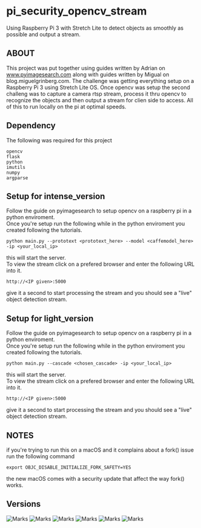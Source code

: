 # pi_security_opencv_stream
Using Raspberry Pi 3 with Stretch Lite to detect objects as smoothly as possible and output a stream.

## ABOUT

This project was put together using guides written by Adrian on www.pyimagesearch.com along with guides written by Migual on blog.miguelgrinberg.com. The challenge was getting everything setup on a Raspberry Pi 3 using Stretch Lite OS. Once opencv was setup the second challeng was to capture a camera rtsp stream, process it thru opencv to recognize the objects and then output a stream for clien side to access. All of this to run locally on the pi at optimal speeds.

## Dependency

The following was required for this project
```
opencv
flask
python
imutils
numpy
argparse
```

## Setup for intense\_version

Follow the guide on pyimagesearch to setup opencv on a raspberry pi in a python enviroment.  
Once you're setup run the following while in the python enviroment you created following the tutorials.
```
python main.py --prototext <prototext_here> --model <caffemodel_here> -ip <your_local_ip>
```
this will start the server.  
To view the stream click on a prefered browser and enter the following URL into it.
```
http://<IP given>:5000
```
give it a second to start processing the stream and you should see a "live" object detection stream.

## Setup for light\_version

Follow the guide on pyimagesearch to setup opencv on a raspberry pi in a python enviroment.  
Once you're setup run the following while in the python enviroment you created following the tutorials.
```
python main.py --cascade <chosen_cascade> -ip <your_local_ip>
```
this will start the server.  
To view the stream click on a prefered browser and enter the following URL into it.
```
http://<IP given>:5000
```
give it a second to start processing the stream and you should see a "live" object detection stream.

## NOTES

if you're trying to run this on a macOS and it complains about a fork() issue run the following command
```
export OBJC_DISABLE_INITIALIZE_FORK_SAFETY=YES
```
the new macOS comes with a security update that affect the way fork() works.

## Versions

![Marks](https://img.shields.io/badge/Raspberry%20Pi-3%20B-blue.svg)
![Marks](https://img.shields.io/badge/Raspbian-Stretch%20Lite-blue.svg)
![Marks](https://img.shields.io/badge/OpenCV-4.0.0-orange.svg)
![Marks](https://img.shields.io/badge/license-MIT-orange.svg)
![Marks](https://img.shields.io/pypi/pyversions/Django.svg)
![Marks](https://img.shields.io/pypi/status/Django.svg)
